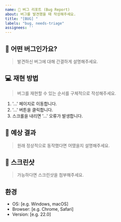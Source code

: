 ```yaml
---
name: 🐞 버그 리포트 (Bug Report)
about: 버그를 발견했을 때 작성해주세요.
title: "[BUG] "
labels: "bug, needs-triage"
assignees: ''
---
```


## 🐞 어떤 버그인가요?
> 발견하신 버그에 대해 간결하게 설명해주세요.

## 💻 재현 방법
> 버그를 재현할 수 있는 순서를 구체적으로 작성해주세요.
1. '...' 페이지로 이동합니다.
2. '...' 버튼을 클릭합니다.
3. 스크롤을 내리면 '...' 오류가 발생합니다.

## 🙇 예상 결과
> 원래 정상적으로 동작했다면 어땠을지 설명해주세요.

## 📸 스크린샷
> 가능하다면 스크린샷을 첨부해주세요.

## 환경
 - OS: [e.g. Windows, macOS]
 - Browser: [e.g. Chrome, Safari]
 - Version: [e.g. 22.0]
